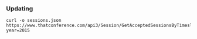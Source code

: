 ### Updating

    curl -o sessions.json https://www.thatconference.com/api3/Session/GetAcceptedSessionsByTimeslot?year=2015